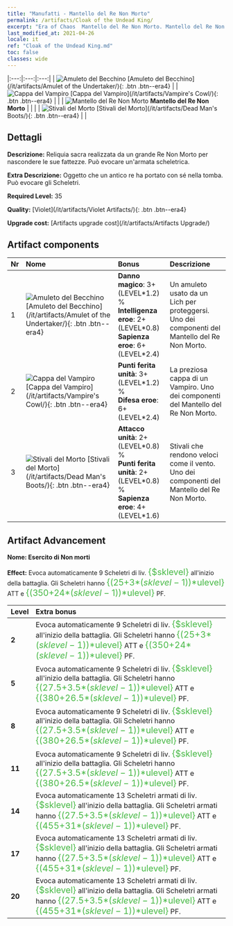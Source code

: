 ```yaml
---
title: "Manufatti - Mantello del Re Non Morto"
permalink: /artifacts/Cloak of the Undead King/
excerpt: "Era of Chaos  Mantello del Re Non Morto. Mantello del Re Non Morto Reliquia sacra realizzata da un grande Re Non Morto per nascondere le sue fattezze. Può evocare un'armata scheletrica."
last_modified_at: 2021-04-26
locale: it
ref: "Cloak of the Undead King.md"
toc: false
classes: wide
---
```


  |:---:|:---:|:---:| 
  | ![Amuleto del Becchino](/images/t/artifact_40321.png) [Amuleto del Becchino](/it/artifacts/Amulet of the Undertaker/){: .btn .btn--era4} |   | ![Cappa del Vampiro](/images/t/artifact_40322.png) [Cappa del Vampiro](/it/artifacts/Vampire's Cowl/){: .btn .btn--era4} | 
  |   | ![Mantello del Re Non Morto](/images/t/icon_artifact_32.png) **Mantello del Re Non Morto** |  | 
  |   | ![Stivali del Morto](/images/t/artifact_40323.png) [Stivali del Morto](/it/artifacts/Dead Man's Boots/){: .btn .btn--era4} |   | 


## Dettagli

 **Descrizione:** Reliquia sacra realizzata da un grande Re Non Morto per nascondere le sue fattezze. Può evocare un'armata scheletrica.

 **Extra Descrizione:** Oggetto che un antico re ha portato con sé nella tomba. Può evocare gli Scheletri.

 **Required Level:** 35

 **Quality:** [Violet](/it/artifacts/Violet Artifacts/){: .btn .btn--era4}

 **Upgrade cost:** [Artifacts upgrade cost](/it/artifacts/Artifacts Upgrade/)



## Artifact components

  | Nr |    Nome    |   Bonus | Descrizione | 
  |:---|:-----------|:--------|:------------| 
  | 1 | ![Amuleto del Becchino](/images/t/artifact_40321.png) [Amuleto del Becchino](/it/artifacts/Amulet of the Undertaker/){: .btn .btn--era4} | **Danno magico**: 3+(LEVEL\*1.2) %<br/>**Intelligenza eroe**: 2+(LEVEL\*0.8)<br/>**Sapienza eroe**: 6+(LEVEL\*2.4) | Un amuleto usato da un Lich per proteggersi. Uno dei componenti del Mantello del Re Non Morto. | 
  | 2 | ![Cappa del Vampiro](/images/t/artifact_40322.png) [Cappa del Vampiro](/it/artifacts/Vampire's Cowl/){: .btn .btn--era4} | **Punti ferita unità**: 3+(LEVEL\*1.2) %<br/>**Difesa eroe**: 6+(LEVEL\*2.4) | La preziosa cappa di un Vampiro. Uno dei componenti del Mantello del Re Non Morto. | 
  | 3 | ![Stivali del Morto](/images/t/artifact_40323.png) [Stivali del Morto](/it/artifacts/Dead Man's Boots/){: .btn .btn--era4} | **Attacco unità**: 2+(LEVEL\*0.8) %<br/>**Punti ferita unità**: 2+(LEVEL\*0.8) %<br/>**Sapienza eroe**: 4+(LEVEL\*1.6) | Stivali che rendono veloci come il vento. Uno dei componenti del Mantello del Re Non Morto. | 


## Artifact Advancement

 **Nome: Esercito di Non morti**

 **Effect:** Evoca automaticamente 9 Scheletri di liv. <span style="color: #48b946;font-size:20px">{$sklevel}</span> all'inizio della battaglia. Gli Scheletri hanno <span style="color: #48b946;font-size:20px">{(25+3*($sklevel-1))*$ulevel}</span> ATT e <span style="color: #48b946;font-size:20px">{(350+24*($sklevel-1))*$ulevel}</span> PF.

  |  Level  |    Extra bonus  | 
  |:--------|:----------------| 
  | **2** | Evoca automaticamente 9 Scheletri di liv. <span style="color: #48b946;font-size:20px">{$sklevel}</span> all'inizio della battaglia. Gli Scheletri hanno <span style="color: #48b946;font-size:20px">{(25+3*($sklevel-1))*$ulevel}</span> ATT e <span style="color: #48b946;font-size:20px">{(350+24*($sklevel-1))*$ulevel}</span> PF. | 
  | **5** | Evoca automaticamente 9 Scheletri di liv. <span style="color: #48b946;font-size:20px">{$sklevel}</span> all'inizio della battaglia. Gli Scheletri hanno <span style="color: #48b946;font-size:20px">{(27.5+3.5*($sklevel-1))*$ulevel}</span> ATT e <span style="color: #48b946;font-size:20px">{(380+26.5*($sklevel-1))*$ulevel}</span> PF. | 
  | **8** | Evoca automaticamente 9 Scheletri di liv. <span style="color: #48b946;font-size:20px">{$sklevel}</span> all'inizio della battaglia. Gli Scheletri hanno <span style="color: #48b946;font-size:20px">{(27.5+3.5*($sklevel-1))*$ulevel}</span> ATT e <span style="color: #48b946;font-size:20px">{(380+26.5*($sklevel-1))*$ulevel}</span> PF. | 
  | **11** | Evoca automaticamente 9 Scheletri di liv. <span style="color: #48b946;font-size:20px">{$sklevel}</span> all'inizio della battaglia. Gli Scheletri hanno <span style="color: #48b946;font-size:20px">{(27.5+3.5*($sklevel-1))*$ulevel}</span> ATT e <span style="color: #48b946;font-size:20px">{(380+26.5*($sklevel-1))*$ulevel}</span> PF. | 
  | **14** | Evoca automaticamente 13 Scheletri armati di liv. <span style="color: #48b946;font-size:20px">{$sklevel}</span> all'inizio della battaglia. Gli Scheletri armati hanno <span style="color: #48b946;font-size:20px">{(27.5+3.5*($sklevel-1))*$ulevel}</span> ATT e <span style="color: #48b946;font-size:20px">{(455+31*($sklevel-1))*$ulevel}</span> PF. | 
  | **17** | Evoca automaticamente 13 Scheletri armati di liv. <span style="color: #48b946;font-size:20px">{$sklevel}</span> all'inizio della battaglia. Gli Scheletri armati hanno <span style="color: #48b946;font-size:20px">{(27.5+3.5*($sklevel-1))*$ulevel}</span> ATT e <span style="color: #48b946;font-size:20px">{(455+31*($sklevel-1))*$ulevel}</span> PF. | 
  | **20** | Evoca automaticamente 13 Scheletri armati di liv. <span style="color: #48b946;font-size:20px">{$sklevel}</span> all'inizio della battaglia. Gli Scheletri armati hanno <span style="color: #48b946;font-size:20px">{(27.5+3.5*($sklevel-1))*$ulevel}</span> ATT e <span style="color: #48b946;font-size:20px">{(455+31*($sklevel-1))*$ulevel}</span> PF. | 
